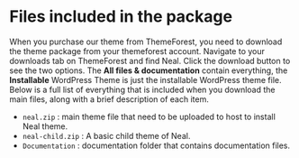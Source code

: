 # Files included in the package

When you purchase our theme from ThemeForest, you need to download the theme package from your themeforest account. Navigate to your downloads tab on ThemeForest and find Neal. Click the download button to see the two options. The **All files & documentation** contain everything, the **Installable** WordPress Theme is just the installable WordPress theme file. Below is a full list of everything that is included when you download the main files, along with a brief description of each item.

- `neal.zip` : main theme file that need to be uploaded to host to install Neal theme.
- `neal-child.zip` : A basic child theme of Neal.
- `Documentation` : documentation folder that contains documentation files.
